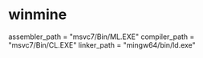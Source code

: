 # winmine

assembler_path = "msvc7/Bin/ML.EXE"
compiler_path = "msvc7/Bin/CL.EXE"
linker_path = "mingw64/bin/ld.exe"